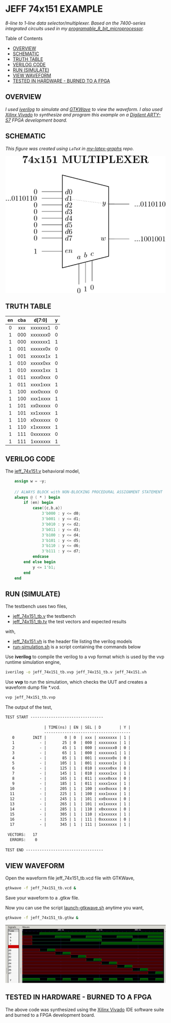 # JEFF 74x151 EXAMPLE

_8-line to 1-line data selector/multiplexer.
Based on the 7400-series integrated circuits used in my
[programable_8_bit_microprocessor](https://github.com/JeffDeCola/my-verilog-examples/tree/master/systems/microprocessors/programable_8_bit_microprocessor)._

Table of Contents

* [OVERVIEW](https://github.com/JeffDeCola/my-verilog-examples/tree/master/combinational-logic/multiplexers-and-demultiplexers/jeff_74x151#overview)
* [SCHEMATIC](https://github.com/JeffDeCola/my-verilog-examples/tree/master/combinational-logic/multiplexers-and-demultiplexers/jeff_74x151#schematic)
* [TRUTH TABLE](https://github.com/JeffDeCola/my-verilog-examples/tree/master/combinational-logic/multiplexers-and-demultiplexers/jeff_74x151#truth-table)
* [VERILOG CODE](https://github.com/JeffDeCola/my-verilog-examples/tree/master/combinational-logic/multiplexers-and-demultiplexers/jeff_74x151#verilog-code)
* [RUN (SIMULATE)](https://github.com/JeffDeCola/my-verilog-examples/tree/master/combinational-logic/multiplexers-and-demultiplexers/jeff_74x151#run-simulate)
* [VIEW WAVEFORM](https://github.com/JeffDeCola/my-verilog-examples/tree/master/combinational-logic/multiplexers-and-demultiplexers/jeff_74x151#view-waveform)
* [TESTED IN HARDWARE - BURNED TO A FPGA](https://github.com/JeffDeCola/my-verilog-examples/tree/master/combinational-logic/multiplexers-and-demultiplexers/jeff_74x151#tested-in-hardware---burned-to-a-fpga)

## OVERVIEW

_I used
[iverilog](https://github.com/JeffDeCola/my-cheat-sheets/tree/master/hardware/tools/simulation/iverilog-cheat-sheet)
to simulate and
[GTKWave](https://github.com/JeffDeCola/my-cheat-sheets/tree/master/hardware/tools/simulation/gtkwave-cheat-sheet)
to view the waveform. I also used
[Xilinx Vivado](https://github.com/JeffDeCola/my-cheat-sheets/tree/master/hardware/tools/synthesis/xilinx-vivado-cheat-sheet)
to synthesize and program this example on a
[Digilent ARTY-S7](https://github.com/JeffDeCola/my-cheat-sheets/tree/master/hardware/development/fpga-development-boards/digilent-arty-s7-cheat-sheet)
FPGA development board._

## SCHEMATIC

_This figure was created using `LaTeX` in
[my-latex-graphs](https://github.com/JeffDeCola/my-latex-graphs/tree/master/mathematics/applied/electrical-engineering/combinational-logic/74x151-multiplexer)
repo._

<p align="center">
    <img src="svgs/74x151-multiplexer.svg"
    align="middle"
</p>

## TRUTH TABLE

| en  | cba | d[7:0]   |  y  |
|:---:|:---:|:--------:|:---:|
| 0   | xxx | xxxxxxx1 | 0   |
| 1   | 000 | xxxxxxx0 | 0   |
| 1   | 000 | xxxxxxx1 | 1   |
| 1   | 001 | xxxxxx0x | 0   |
| 1   | 001 | xxxxxx1x | 1   |
| 1   | 010 | xxxxx0xx | 0   |
| 1   | 010 | xxxxx1xx | 1   |
| 1   | 011 | xxxx0xxx | 0   |
| 1   | 011 | xxxx1xxx | 1   |
| 1   | 100 | xxx0xxxx | 0   |
| 1   | 100 | xxx1xxxx | 1   |
| 1   | 101 | xx0xxxxx | 0   |
| 1   | 101 | xx1xxxxx | 1   |
| 1   | 110 | x0xxxxxx | 0   |
| 1   | 110 | x1xxxxxx | 1   |
| 1   | 111 | 0xxxxxxx | 0   |
| 1   | 111 | 1xxxxxxx | 1   |

## VERILOG CODE

The
[jeff_74x151.v](https://github.com/JeffDeCola/my-verilog-examples/blob/master/combinational-logic/multiplexers-and-demultiplexers/jeff_74x151/jeff_74x151.v)
behavioral model,

```verilog
    assign w = ~y;

    // ALWAYS BLOCK with NON-BLOCKING PROCEDURAL ASSIGNMENT STATEMENT
    always @ ( * ) begin
        if (en) begin
            case({c,b,a})
                3'b000 : y <= d0;
                3'b001 : y <= d1;
                3'b010 : y <= d2;
                3'b011 : y <= d3;
                3'b100 : y <= d4;
                3'b101 : y <= d5;
                3'b110 : y <= d6;
                3'b111 : y <= d7;
            endcase
        end else begin
            y <= 1'b1;
        end
    end
```

## RUN (SIMULATE)

The testbench uses two files,

* [jeff_74x151_tb.v](https://github.com/JeffDeCola/my-verilog-examples/blob/master/combinational-logic/multiplexers-and-demultiplexers/jeff_74x151/jeff_74x151_tb.v)
  the testbench
* [jeff_74x151_tb.tv](https://github.com/JeffDeCola/my-verilog-examples/blob/master/combinational-logic/multiplexers-and-demultiplexers/jeff_74x151/jeff_74x151_tb.tv)
  the test vectors and expected results

with,

* [jeff_74x151.vh](https://github.com/JeffDeCola/my-verilog-examples/blob/master/combinational-logic/multiplexers-and-demultiplexers/jeff_74x151/jeff_74x151.vh)
  is the header file listing the verilog models
* [run-simulation.sh](https://github.com/JeffDeCola/my-verilog-examples/blob/master/combinational-logic/multiplexers-and-demultiplexers/jeff_74x151/run-simulation.sh)
  is a script containing the commands below

Use **iverilog** to compile the verilog to a vvp format
which is used by the vvp runtime simulation engine,

```bash
iverilog -o jeff_74x151_tb.vvp jeff_74x151_tb.v jeff_74x151.vh
```

Use **vvp** to run the simulation, which checks the UUT
and creates a waveform dump file *.vcd.

```bash
vvp jeff_74x151_tb.vvp
```

The output of the test,

```text
TEST START --------------------------------

                 | TIME(ns) | EN | SEL | D        | Y |
                 --------------------------------------
   0        INIT |        0 | 0  | xxx | xxxxxxxx | 1 |
   1           - |       25 | 0  | 000 | xxxxxxxx | 1 |
   2           - |       45 | 1  | 000 | xxxxxxx0 | 0 |
   3           - |       65 | 1  | 000 | xxxxxxx1 | 1 |
   4           - |       85 | 1  | 001 | xxxxxx0x | 0 |
   5           - |      105 | 1  | 001 | xxxxxx1x | 1 |
   6           - |      125 | 1  | 010 | xxxxx0xx | 0 |
   7           - |      145 | 1  | 010 | xxxxx1xx | 1 |
   8           - |      165 | 1  | 011 | xxxx0xxx | 0 |
   9           - |      185 | 1  | 011 | xxxx1xxx | 1 |
  10           - |      205 | 1  | 100 | xxx0xxxx | 0 |
  11           - |      225 | 1  | 100 | xxx1xxxx | 1 |
  12           - |      245 | 1  | 101 | xx0xxxxx | 0 |
  13           - |      265 | 1  | 101 | xx1xxxxx | 1 |
  14           - |      285 | 1  | 110 | x0xxxxxx | 0 |
  15           - |      305 | 1  | 110 | x1xxxxxx | 1 |
  16           - |      325 | 1  | 111 | 0xxxxxxx | 0 |
  17           - |      345 | 1  | 111 | 1xxxxxxx | 1 |

 VECTORS:   17
  ERRORS:    0

TEST END ----------------------------------
```

## VIEW WAVEFORM

Open the waveform file jeff_74x151_tb.vcd file with GTKWave,

```bash
gtkwave -f jeff_74x151_tb.vcd &
```

Save your waveform to a .gtkw file.

Now you can use the script
[launch-gtkwave.sh](https://github.com/JeffDeCola/my-verilog-examples/blob/master/launch-GTKWave-script/launch-gtkwave.sh)
anytime you want,

```bash
gtkwave -f jeff_74x151_tb.gtkw &
```

![jeff_74x151-waveform.jpg](../../../docs/pics/combinational-logic/jeff_74x151-waveform.jpg)

## TESTED IN HARDWARE - BURNED TO A FPGA

The above code was synthesized using the
[Xilinx Vivado](https://github.com/JeffDeCola/my-cheat-sheets/tree/master/hardware/tools/synthesis/xilinx-vivado-cheat-sheet)
IDE software suite and burned to a FPGA development board.
